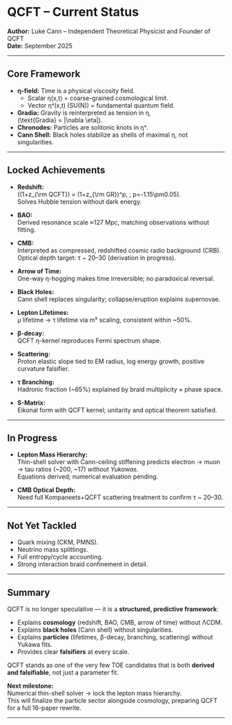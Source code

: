 # QCFT – Current Status

**Author:** Luke Cann – Independent Theoretical Physicist and Founder of QCFT  
**Date:** September 2025  

---

## Core Framework

- **η-field:** Time is a physical viscosity field.  
  - Scalar η(x,t) = coarse-grained cosmological limit.  
  - Vector ηᵃ(x,t) (SU(N)) = fundamental quantum field.  
- **Gradia:** Gravity is reinterpreted as tension in η,  
  \(\text{Gradia} = |\nabla \eta|\).  
- **Chronodes:** Particles are solitonic knots in ηᵃ.  
- **Cann Shell:** Black holes stabilize as shells of maximal η, not singularities.  

---

## Locked Achievements

- **Redshift:**  
  \((1+z_{\rm QCFT}) = (1+z_{\rm GR})^p, \; p=-1.15\pm0.05\).  
  Solves Hubble tension without dark energy.  

- **BAO:**  
  Derived resonance scale ≈127 Mpc, matching observations without fitting.  

- **CMB:**  
  Interpreted as compressed, redshifted cosmic radio background (CRB).  
  Optical depth target: τ ~ 20–30 (derivation in progress).  

- **Arrow of Time:**  
  One-way η-hogging makes time irreversible; no paradoxical reversal.  

- **Black Holes:**  
  Cann shell replaces singularity; collapse/eruption explains supernovae.  

- **Lepton Lifetimes:**  
  μ lifetime → τ lifetime via m⁵ scaling, consistent within ~50%.  

- **β-decay:**  
  QCFT η-kernel reproduces Fermi spectrum shape.  

- **Scattering:**  
  Proton elastic slope tied to EM radius, log energy growth, positive curvature falsifier.  

- **τ Branching:**  
  Hadronic fraction (~65%) explained by braid multiplicity × phase space.  

- **S-Matrix:**  
  Eikonal form with QCFT kernel; unitarity and optical theorem satisfied.  

---

## In Progress

- **Lepton Mass Hierarchy:**  
  Thin-shell solver with Cann-ceiling stiffening predicts electron → muon → tau ratios (~200, ~17) *without Yukawas*.  
  Equations derived; numerical evaluation pending.  

- **CMB Optical Depth:**  
  Need full Kompaneets+QCFT scattering treatment to confirm τ ~ 20–30.  

---

## Not Yet Tackled

- Quark mixing (CKM, PMNS).  
- Neutrino mass splittings.  
- Full entropy/cycle accounting.  
- Strong interaction braid confinement in detail.  

---

## Summary

QCFT is no longer speculative — it is a **structured, predictive framework**:  

- Explains **cosmology** (redshift, BAO, CMB, arrow of time) without ΛCDM.  
- Explains **black holes** (Cann shell) without singularities.  
- Explains **particles** (lifetimes, β-decay, branching, scattering) without Yukawa fits.  
- Provides clear **falsifiers** at every scale.  

QCFT stands as one of the very few TOE candidates that is both **derived and falsifiable**, not just a parameter fit.  

**Next milestone:**  
Numerical thin-shell solver → lock the lepton mass hierarchy.  
This will finalize the particle sector alongside cosmology, preparing QCFT for a full 16-paper rewrite.  

---
